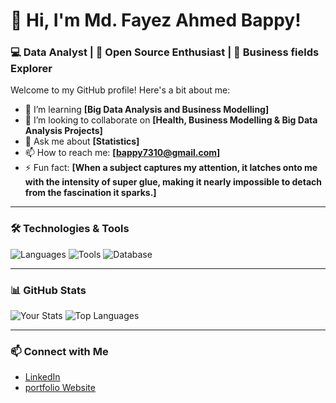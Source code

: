 # 👋 Hi, I'm Md. Fayez Ahmed Bappy!
### 💻 Data Analyst | 🚀 Open Source Enthusiast | 🌟 Business fields Explorer

Welcome to my GitHub profile! Here's a bit about me:
- 🌱 I’m learning **[Big Data Analysis and Business Modelling]**
- 👯 I’m looking to collaborate on **[Health, Business Modelling & Big Data Analysis Projects]**
- 💬 Ask me about **[Statistics]**
- 📫 How to reach me: **[bappy7310@gmail.com]**
- ⚡ Fun fact: **[When a subject captures my attention, it latches onto me with the intensity of super glue, making it nearly impossible to detach from the fascination it sparks.]**

---

### 🛠️ Technologies & Tools
![Languages](https://img.shields.io/badge/Languages-Python%20|%20SQL-blue)
![Tools](https://img.shields.io/badge/Tools-Tableau%20|%20Excel%20|%20VS%20Code%20|%20Jupyter%20Notebook-purple)
![Database](https://img.shields.io/badge/Database-MySQL-orange)


---

### 📊 GitHub Stats
![Your Stats](https://github-readme-stats.vercel.app/api?username=<your-username>&show_icons=true&theme=radical)
![Top Languages](https://github-readme-stats.vercel.app/api/top-langs/?username=<your-username>&layout=compact)

---

### 📫 Connect with Me
- [LinkedIn](www.linkedin.com/in/fayez-2007bb270)
- [portfolio Website](https://sites.google.com/view/mdfayezahmedbappy)
